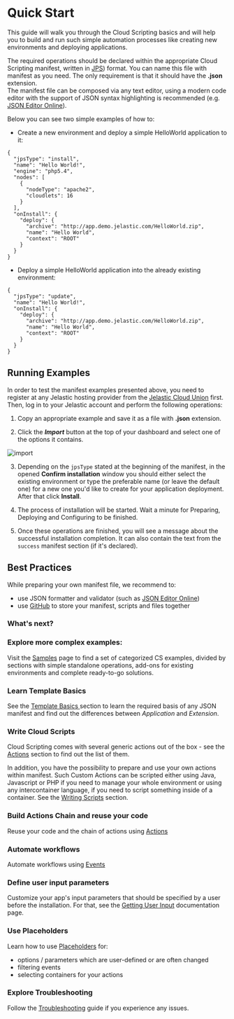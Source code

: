 # Quick Start 
This guide will walk you through the Cloud Scripting basics and will help you to build and run such simple automation processes like creating new environments and deploying applications.

The required operations should be declared within the appropriate Cloud Scripting manifest, written in <a href="https://en.wikipedia.org/wiki/JSON" target="_blank">JPS</a>) format. You can name this file with manifest as you need. The only requirement is that it should have the **.json** extension.     
The manifest file can be composed via any text editor, using a modern code editor with the support of JSON syntax highlighting is recommended (e.g. <a href="http://jsoneditoronline.org/" target="_blank">JSON Editor Online</a>).    

Below you can see two simple examples of how to: 

- Create a new environment and deploy a simple HelloWorld application to it:  

```
{
  "jpsType": "install",
  "name": "Hello World!",
  "engine": "php5.4",
  "nodes": [
    {
      "nodeType": "apache2",
      "cloudlets": 16
    }
  ],
  "onInstall": {
    "deploy": {
      "archive": "http://app.demo.jelastic.com/HelloWorld.zip",
      "name": "Hello World",
      "context": "ROOT"
    }
  }
}
```

- Deploy a simple HelloWorld application into the already existing environment: 

```
{
  "jpsType": "update",
  "name": "Hello World!",
  "onInstall": {
    "deploy": {
      "archive": "http://app.demo.jelastic.com/HelloWorld.zip",
      "name": "Hello World",
      "context": "ROOT"
    }
  }
}
```

## Running Examples

In order to test the manifest examples presented above, you need to register at any Jelastic hosting provider from the <a href="https://jelastic.cloud" target="_blank">Jelastic Cloud Union</a> first.       
Then, log in to your Jelastic account and perform the following operations: 

1. Copy an appropriate example and save it as a file with **.json** extension.

2. Click the ***Import*** button at the top of your dashboard and select one of the options it contains.        

![import](img/import.jpg)          

3. Depending on the `jpsType` stated at the beginning of the manifest, in the opened **Confirm installation** window you should either select the existing environment or type the preferable name (or leave the default one) for a new one you'd like to create for your application deployment. After that click **Install**.

4. The process of installation will be started. Wait a minute for Preparing, Deploying and Configuring to be finished.

5. Once these operations are finished, you will see a message about the successful installation completion. It can also contain the text from the `success` manifest section (if it's declared).

## Best Practices

While preparing your own manifest file, we recommend to:

- use JSON formatter and validator (such as <a href="http://jsoneditoronline.org/" target="_blank">JSON Editor Online</a>)       
- use <a href="https://github.com/" target="_blank">GitHub</a> to store your manifest, scripts and files together
   

<h3>What's next?</h3>

<h3>Explore more complex examples:</h3>

Visit the <a href="http://docs.cloudscripting.com/samples/" target="_blank">Samples</a> page to find a set of categorized CS examples, divided by sections with simple standalone operations, add-ons for existing environments and complete ready-to-go solutions.                  

<h3>Learn Template Basics</h3>

See the <a href="http://docs.cloudscripting.com/creating-templates/template-basics/" target="_blank">Template Basics </a> section to learn the required basis of any JSON manifest and find out the differences between *Application* and *Extension*.     

<h3>Write Cloud Scripts</h3>

Cloud Scripting comes with several generic actions out of the box - see the <a href="http://docs.cloudscripting.com/reference/actions/" target="_blank">Actions</a> section to find out the list of them.      

In addition, you have the possibility to prepare and use your own actions within manifest. Such Custom Actions can be scripted either using Java, Javascript or PHP if you need to manage your whole environment or using any intercontainer language, if you need to script something inside of a container.
See the <a href="http://docs.cloudscripting.com/creating-templates/writing-scripts/" target="_blank">Writing Scripts</a> section.                                 
 
<h3>Build Actions Chain and reuse your code</h3>

Reuse your code and the chain of actions using <a href="http://docs.cloudscripting.com/reference/actions/" target="_blank">Actions</a>                                 

<h3>Automate workflows</h3>

Automate workflows using <a href="http://docs.cloudscripting.com/reference/events/" target="_blank">Events</a>

<h3>Define user input parameters</h3>

Customize your app's input parameters that should be specified by a user before the installation. For that, see the <a href="http://docs.cloudscripting.com/creating-templates/user-input-parameters/" target="_blank">Getting User Input</a> documentation page.       

<h3>Use Placeholders</h3>

Learn how to use <a href="http://docs.cloudscripting.com/reference/placeholders/" target="_blank">Placeholders</a> for:                   

- options / parameters which are user-defined or are often changed     
- filtering events   
- selecting containers for your actions     

<h3>Explore Troubleshooting</h3>

Follow the <a href="http://docs.cloudscripting.com/troubleshooting/" target="_blank">Troubleshooting</a> guide if you experience any issues.              
